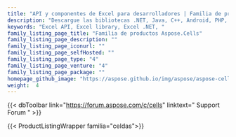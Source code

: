 ```yaml
---
title: "API y componentes de Excel para desarrolladores | Familia de productos Aspose.Cells"
description: "Descargue las bibliotecas .NET, Java, C++, Android, PHP, Node.js y Python para crear, manipular, convertir y renderizar hojas de cálculo de Microsoft Excel. Aspose.Cells también proporciona componentes visuales para aplicaciones web y de escritorio que imitan la apariencia de Excel."
keywords: "Excel API, Excel library, Excel .NET, "
family_listing_page_title: "Familia de productos Aspose.Cells"
family_listing_page_description: ""
family_listing_page_iconurl: ""
family_listing_page_selfHosted: ""
family_listing_page_type: "4"
family_listing_page_venture: "4"
family_listing_page_package: ""
homepage_github_image: "https://aspose.github.io/img/aspose/aspose-cells.png"
weight:  4
---
```


{{< dbToolbar link="https://forum.aspose.com/c/cells" linktext=" Support Forum " >}}

{{< ProductListingWrapper familia="celdas">}}

